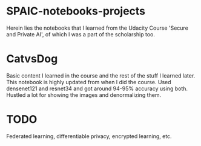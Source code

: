 # SPAIC-notebooks-projects
Herein lies the notebooks that I learned from the Udacity Course 'Secure and Private AI', of which I was a part of the scholarship too.

# CatvsDog

Basic content I learned in the course and the rest of the stuff I learned later. This notebook is highly updated from when I did the course. Used densenet121 and resnet34 and got around 94-95% accuracy using both. Hustled a lot for showing the images and denormalizing them.

# TODO

Federated learning, differentiable privacy, encrypted learning, etc.
